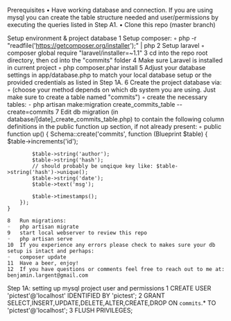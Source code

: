 Prerequisites
	•	Have working database and connection. If you are using mysql you can create the table structure needed and user/permissions by executing the queries listed in Step A1.
	•	Clone this repo (master branch)

Setup environment & project database
	1	Setup composer:
	◦	php -r "readfile('https://getcomposer.org/installer');" | php
	2	Setup laravel
	◦	composer global require "laravel/installer=~1.1"
	3	cd into the repo root directory, then cd into the "commits" folder
	4	Make sure Laravel is installed in current project
	◦	php composer.phar install 
	5	Adjust your database settings in app/database.php to match your local database setup or the provided credentials as listed in Step 1A.
	6	Create the project database via:
	◦	(choose your method depends on which db system you are using. Just make sure to create a table named "commits")
	◦	create the necessary tables:
	⁃	php artisan make:migration create_commits_table --create=commits
	7	Edit db migration (in database/[date]_create_commits_table.php) to contain the following column definitions in the public function up section, if not already present:
	◦	    public function up()
    {
        Schema::create('commits', function (Blueprint $table) {
            $table->increments('id');

            $table->string('author');
            $table->string('hash');
            // should probably be unqique key like: $table->string('hash')->unique();
            $table->string('date');
            $table->text('msg');

            $table->timestamps();
        });
    }

	8	Run migrations:
	◦	php artisan migrate
	9	start local webserver to review this repo
	◦	php artisan serve
	10	If you experience any errors please check to makes sure your db setup is intact and perhaps:
	◦	composer update
	11	Have a beer, enjoy!
	12	If you have questions or comments feel free to reach out to me at: benjamin.largent@gmail.com


Step 1A: setting up mysql project user and permissions
	1	CREATE USER 'pictest'@'localhost' IDENTIFIED BY 'pictest';
	2	GRANT SELECT,INSERT,UPDATE,DELETE,ALTER,CREATE,DROP ON `commits`.* TO 'pictest'@'localhost';
	3	FLUSH PRIVILEGES;